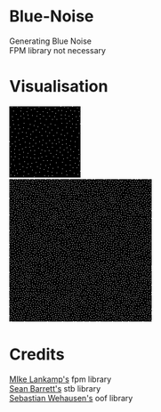 # Blue-Noise
Generating Blue Noise  
FPM library not necessary

# Visualisation
![256 Points](points_visual.png)  
![4096 Points](points_visual_many.png)

# Credits
[MIke Lankamp's](https://github.com/MikeLankamp/fpm) fpm library  
[Sean Barrett's](https://github.com/nothings/stb) stb library  
[Sebastian Wehausen's](https://github.com/s9w/oof) oof library